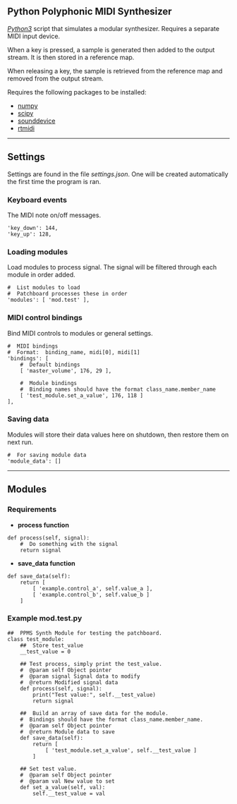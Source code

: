 ## Python Polyphonic MIDI Synthesizer

[*Python3*](https://www.python.org/) script that simulates a modular synthesizer.  Requires a separate MIDI input device.

When a key is pressed, a sample is generated then added to the output stream.  It is then stored in a reference map.

When releasing a key, the sample is retrieved from the reference map and removed from the output stream.

Requires the following packages to be installed:
- [numpy](https://numpy.org/)
- [scipy](https://www.scipy.org/)
- [sounddevice](https://pypi.org/project/sounddevice/)
- [rtmidi](https://pypi.org/project/python-rtmidi/)

-----

## Settings

Settings are found in the file *settings.json*.  One will be created automatically the first time the program is ran.

### Keyboard events
The MIDI note on/off messages.
```
'key_down': 144,
'key_up': 128,
```

### Loading modules
Load modules to process signal.  The signal will be filtered through each module in order added.
```
#  List modules to load
#  Patchboard processes these in order
'modules': [ 'mod.test' ],
```

### MIDI control bindings
Bind MIDI controls to modules or general settings.
```
#  MIDI bindings
#  Format:  binding_name, midi[0], midi[1]
'bindings': [
    #  Default bindings
    [ 'master_volume', 176, 29 ],

    #  Module bindings
    #  Binding names should have the format class_name.member_name
    [ 'test_module.set_a_value', 176, 118 ]
],
```

### Saving data
Modules will store their data values here on shutdown, then restore them on next run.
```
#  For saving module data
'module_data': []
```

-----

## Modules

### Requirements

- __process function__
```
def process(self, signal):
    #  Do something with the signal
    return signal
```

- __save_data function__
```
def save_data(self):
    return [
        [ 'example.control_a', self.value_a ],
        [ 'example.control_b', self.value_b ]
    ]
```

### Example mod.test.py
```
##  PPMS Synth Module for testing the patchboard.
class test_module:
    ##  Store test_value
    __test_value = 0

    ## Test process, simply print the test_value.
    #  @param self Object pointer
    #  @param signal Signal data to modify
    #  @return Modified signal data
    def process(self, signal):
        print("Test value:", self.__test_value)
        return signal

    ##  Build an array of save data for the module.
    #  Bindings should have the format class_name.member_name.
    #  @param self Object pointer
    #  @return Module data to save
    def save_data(self):
        return [
            [ 'test_module.set_a_value', self.__test_value ]
        ]

    ## Set test value.
    #  @param self Object pointer
    #  @param val New value to set
    def set_a_value(self, val):
        self.__test_value = val
```
